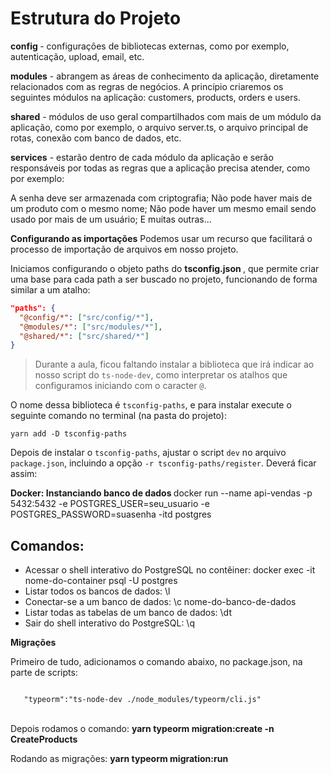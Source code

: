 <h1>Estrutura do Projeto</h1>

<strong> config </strong> - configurações de bibliotecas externas, como por exemplo, autenticação, upload, email, etc.

<strong>modules</strong> - abrangem as áreas de conhecimento da aplicação, diretamente relacionados com as regras de negócios. A princípio criaremos os seguintes módulos na aplicação: customers, products, orders e users.

<strong>shared</strong> - módulos de uso geral compartilhados com mais de um módulo da aplicação, como por exemplo, o arquivo server.ts, o arquivo principal de rotas, conexão com banco de dados, etc.

<strong>services</strong> - estarão dentro de cada módulo da aplicação e serão responsáveis por todas as regras que a aplicação precisa atender, como por exemplo:

A senha deve ser armazenada com criptografia;
Não pode haver mais de um produto com o mesmo nome;
Não pode haver um mesmo email sendo usado por mais de um usuário;
E muitas outras...



<strong>Configurando as importações</strong>
Podemos usar um recurso que facilitará o processo de importação de arquivos em nosso projeto.

Iniciamos configurando o objeto paths do <strong> tsconfig.json </strong>, que permite criar uma base para cada path a ser buscado no projeto, funcionando de forma similar a um atalho:


```json
"paths": {
  "@config/*": ["src/config/*"],
  "@modules/*": ["src/modules/*"],
  "@shared/*": ["src/shared/*"]
}
```
>  Durante a aula, ficou faltando instalar a biblioteca que irá indicar ao nosso script do `ts-node-dev`, como interpretar os atalhos que configuramos iniciando com o caracter `@`.

O nome dessa biblioteca é `tsconfig-paths`, e para instalar execute o seguinte comando no terminal (na pasta do projeto):

```shell
yarn add -D tsconfig-paths
```

Depois de instalar o `tsconfig-paths`, ajustar o script `dev` no arquivo `package.json`, incluindo a opção `-r tsconfig-paths/register`. Deverá ficar assim:

</em>
<strong>Docker: Instanciando banco de dados </strong>
docker run --name api-vendas -p 5432:5432 -e POSTGRES_USER=seu_usuario -e POSTGRES_PASSWORD=suasenha -itd postgres

<h2>Comandos:</h2>
<ul>
   <li>Acessar o shell interativo do PostgreSQL no contêiner: docker exec -it nome-do-container psql -U postgres</li>
   <li>Listar todos os bancos de dados: \l</li>
   <li>Conectar-se a um banco de dados: \c nome-do-banco-de-dados</li>
   <li>Listar todas as tabelas de um banco de dados: \dt</li>
   <li>Sair do shell interativo do PostgreSQL: \q</li>
</ul>


<strong>Migrações</strong>

<p>Primeiro de tudo, adicionamos o comando abaixo, no package.json, na parte de scripts:</p>
<code>
   "typeorm":"ts-node-dev ./node_modules/typeorm/cli.js"
</code>

</br>
<p>Depois rodamos o comando: <strong>yarn typeorm migration:create -n CreateProducts</strong></p>


<p>Rodando as migrações: <strong>yarn typeorm migration:run </strong></p>